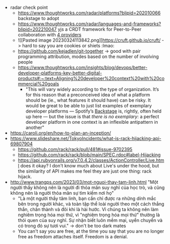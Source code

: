 - radar check point
	- https://www.thoughtworks.com/radar/platforms?blipid=202010066 backstage to adopt
	- https://www.thoughtworks.com/radar/languages-and-frameworks?blipid=202210047 yjs a CRDT framework for Peer-to-Peer collaboration with [4 providers](https://github.com/yjs/yjs/blob/master/README.md#providers)
	- ![[Pasted image 20230324113842.png]]https://cruft.github.io/cruft/ -> hard to say you are cookies or shiets :lmao:
	- https://github.com/kejadlen/git-together -> good with pair programming attribution, modes based on the number of involving people
	- https://www.thoughtworks.com/insights/blog/devops/better-developer-platforms-key-better-digital-products#:~:text=Aligning%20developer%20context%20with%20commercial%20goals
		- "This will vary widely according to the type of organization. It’s for this reason that a preconceived idea of what a platform should be (ie., what features it should have) can be risky. It would be great to be able to just list examples of exemplary developer platforms — Spotify’s [Backstage](https://www.thoughtworks.com/radar/platforms/backstage) is, rightly, often held up here — but the issue is that _there is no exemplary_: a perfect developer platform in one context is an inflexible antipattern in another"
- https://caroli.org/en/how-to-plan-an-inception/
- https://www.slideshare.net/TokyoIncidents/what-is-rack-hijacking-api-69807904
	- https://github.com/rack/rack/pull/481#issue-9702395
	- https://github.com/rack/rack/blob/main/SPEC.rdoc#label-Hijacking
	- https://api.rubyonrails.org/v7.0.4.2/classes/ActionController/Live.html does it okay? I don't know much about Live's under the hood, but the similarity of API makes me feel they are just one thing: rack hijack.
- http://www.trangps.com/2023/03/mot-nguoi-thay-tam-linh.html "Một người thầy không nên là người đi thỏa mãn suy nghĩ của học trò, và cũng không nên là người thỏa mãn sự tìm kiếm nơi họ"
	- "Là một người thầy tâm linh, bạn cần chỉ được ra những dính mắc bên trong người khác, và toàn tập thể loài người theo một cách thẳng thắn, chân thành và đôi khi là hài hước. Vì chúng ta không nên làm nghiêm trọng hóa mọi thứ, vì "nghiêm trọng hóa mọi thứ" thường là thói quen của suy nghĩ. Sự nhận biết luôn mềm mại, uyển chuyển và có trong đó sự tươi vui." -> don't be too dark mates
	- You can't say you are free, at the time you say that you are no longer free as freedom attaches itself. Freedom is a denial.